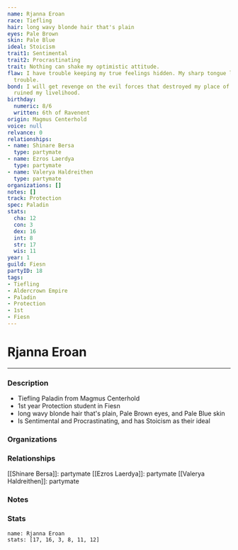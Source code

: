 ```yaml
---
name: Rjanna Eroan
race: Tiefling
hair: long wavy blonde hair that's plain
eyes: Pale Brown
skin: Pale Blue
ideal: Stoicism
trait1: Sentimental
trait2: Procrastinating
trait: Nothing can shake my optimistic attitude.
flaw: I have trouble keeping my true feelings hidden. My sharp tongue lands me in
  trouble.
bond: I will get revenge on the evil forces that destroyed my place of business and
  ruined my livelihood.
birthday:
  numeric: 8/6
  written: 6th of Ravenent
origin: Magmus Centerhold
voice: null
relvance: 0
relationships:
- name: Shinare Bersa
  type: partymate
- name: Ezros Laerdya
  type: partymate
- name: Valerya Haldreithen
  type: partymate
organizations: []
notes: []
track: Protection
spec: Paladin
stats:
  cha: 12
  con: 3
  dex: 16
  int: 8
  str: 17
  wis: 11
year: 1
guild: Fiesn
partyID: 18
tags:
- Tiefling
- Aldercrown Empire
- Paladin
- Protection
- 1st
- Fiesn
---
```

# Rjanna Eroan
---
### Description
- Tiefling Paladin from Magmus Centerhold
- 1st year Protection student in Fiesn
- long wavy blonde hair that's plain, Pale Brown eyes, and Pale Blue skin
- Is Sentimental and Procrastinating, and has Stoicism as their ideal

### Organizations

### Relationships
[[Shinare Bersa]]: partymate
[[Ezros Laerdya]]: partymate
[[Valerya Haldreithen]]: partymate

### Notes

### Stats
```statblock
name: Rjanna Eroan
stats: [17, 16, 3, 8, 11, 12]
```